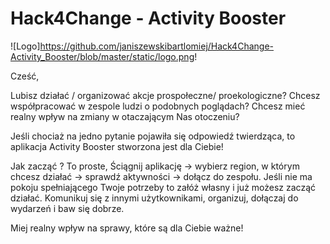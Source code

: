 # Hack4Change - Activity Booster

![Logo]https://github.com/janiszewskibartlomiej/Hack4Change-Activity_Booster/blob/master/static/logo.png!

Cześć,

Lubisz działać / organizować akcje  prospołeczne/ proekologiczne? 
Chcesz współpracować w zespole ludzi o podobnych poglądach? 
Chcesz mieć realny wpływ na zmiany w otaczającym Nas otoczeniu? 

Jeśli chociaż na jedno pytanie pojawiła się odpowiedź twierdząca, to aplikacja Activity Booster stworzona jest dla Ciebie! 

Jak zacząć ? To proste, Ściągnij aplikację -> wybierz region, w którym chcesz działać -> sprawdź aktywności -> dołącz do zespołu. Jeśli nie ma pokoju spełniającego Twoje potrzeby to załóż własny i już możesz zacząć działać. Komunikuj się z innymi użytkownikami, organizuj, dołączaj do wydarzeń i baw się dobrze.

Miej realny wpływ na sprawy, które są dla Ciebie ważne!
